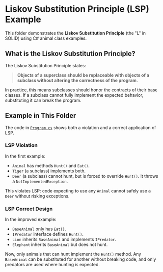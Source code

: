 # Liskov Substitution Principle (LSP) Example

This folder demonstrates the **Liskov Substitution Principle** (the "L" in SOLID) using C# animal class examples.

## What is the Liskov Substitution Principle?

The Liskov Substitution Principle states:

> **Objects of a superclass should be replaceable with objects of a subclass without altering the correctness of the program.**

In practice, this means subclasses should honor the contracts of their base classes. If a subclass cannot fully implement the expected behavior, substituting it can break the program.

## Example in This Folder

The code in [`Program.cs`](Program.cs) shows both a violation and a correct application of LSP.

### LSP Violation

In the first example:
- `Animal` has methods `Hunt()` and `Eat()`.
- `Tiger` (a subclass) implements both.
- `Deer` (a subclass) cannot hunt, but is forced to override `Hunt()`. It throws a `NotImplementedException`.

This violates LSP: code expecting to use any `Animal` cannot safely use a `Deer` without risking exceptions.

### LSP Correct Design

In the improved example:
- `BaseAnimal` only has `Eat()`.
- `IPredator` interface defines `Hunt()`.
- `Lion` inherits `BaseAnimal` and implements `IPredator`.
- `Elephant` inherits `BaseAnimal` but does not hunt.

Now, only animals that can hunt implement the `Hunt()` method. Any `BaseAnimal` can be substituted for another without breaking code, and only predators are used where hunting is expected.




